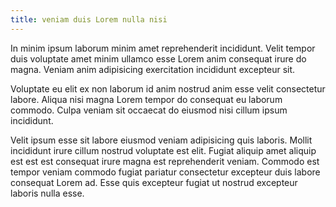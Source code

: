 ```yaml
---
title: veniam duis Lorem nulla nisi
---
```


In minim ipsum laborum minim amet reprehenderit incididunt. Velit tempor duis voluptate amet minim ullamco esse Lorem anim consequat irure do magna. Veniam anim adipisicing exercitation incididunt excepteur sit.

Voluptate eu elit ex non laborum id anim nostrud anim esse velit consectetur labore. Aliqua nisi magna Lorem tempor do consequat eu laborum commodo. Culpa veniam sit occaecat do eiusmod nisi cillum ipsum incididunt.

Velit ipsum esse sit labore eiusmod veniam adipisicing quis laboris. Mollit incididunt irure cillum nostrud voluptate est elit. Fugiat aliquip amet aliquip est est est consequat irure magna est reprehenderit veniam. Commodo est tempor veniam commodo fugiat pariatur consectetur excepteur duis labore consequat Lorem ad. Esse quis excepteur fugiat ut nostrud excepteur laboris nulla esse.